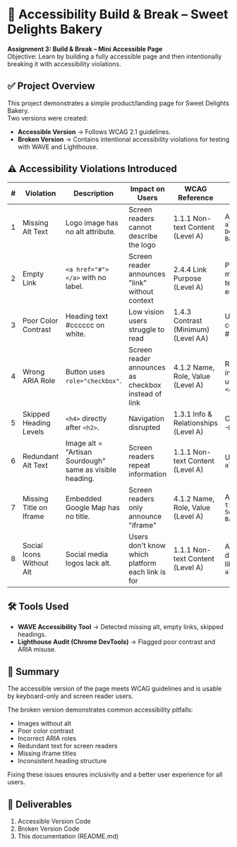 # 📄 Accessibility Build & Break – Sweet Delights Bakery

**Assignment 3: Build & Break – Mini Accessible Page**  
Objective: Learn by building a fully accessible page and then intentionally breaking it with accessibility violations.

## ✅ Project Overview
This project demonstrates a simple product/landing page for Sweet Delights Bakery.  
Two versions were created:

- **Accessible Version** → Follows WCAG 2.1 guidelines.
- **Broken Version** → Contains intentional accessibility violations for testing with WAVE and Lighthouse.

## ⚠️ Accessibility Violations Introduced

| #  | Violation                  | Description                                                                 | Impact on Users                                      | WCAG Reference                          | Fix                                        |
|----|----------------------------|-----------------------------------------------------------------------------|------------------------------------------------------|-----------------------------------------|--------------------------------------------|
| 1  | Missing Alt Text           | Logo image has no alt attribute.                                            | Screen readers cannot describe the logo              | 1.1.1 Non-text Content (Level A)        | Add `alt="Sweet Delights Bakery Logo"`     |
| 2  | Empty Link                 | `<a href="#"></a>` with no label.                                           | Screen reader announces "link" without context       | 2.4.4 Link Purpose (Level A)            | Provide meaningful text or remove empty link |
| 3  | Poor Color Contrast        | Heading text #cccccc on white.                                              | Low vision users struggle to read                    | 1.4.3 Contrast (Minimum) (Level AA)     | Use darker color (e.g., #333333)           |
| 4  | Wrong ARIA Role            | Button uses `role="checkbox"`.                                              | Screen reader announces as checkbox instead of link  | 4.1.2 Name, Role, Value (Level A)       | Remove incorrect role; use semantic `<a>`  |
| 5  | Skipped Heading Levels     | `<h4>` directly after `<h2>`.                                               | Navigation disrupted                                 | 1.3.1 Info & Relationships (Level A)    | Change `<h4>` → `<h3>`                     |
| 6  | Redundant Alt Text         | Image alt = "Artisan Sourdough" same as visible heading.                    | Screen readers repeat information                    | 1.1.1 Non-text Content (Level A)        | Use empty `alt=""`                         |
| 7  | Missing Title on Iframe    | Embedded Google Map has no title.                                           | Screen readers only announce "iframe"               | 4.1.2 Name, Role, Value (Level A)       | Add `title="Map to Sweet Delights Bakery"` |
| 8  | Social Icons Without Alt   | Social media logos lack alt.                                                | Users don't know which platform each link is for     | 1.1.1 Non-text Content (Level A)        | Add descriptive alt like `alt="Facebook"`  |

## 🛠️ Tools Used
- **WAVE Accessibility Tool** → Detected missing alt, empty links, skipped headings.
- **Lighthouse Audit (Chrome DevTools)** → Flagged poor contrast and ARIA misuse.

## 📌 Summary
The accessible version of the page meets WCAG guidelines and is usable by keyboard-only and screen reader users.

The broken version demonstrates common accessibility pitfalls:
- Images without alt
- Poor color contrast
- Incorrect ARIA roles
- Redundant text for screen readers
- Missing iframe titles
- Inconsistent heading structure

Fixing these issues ensures inclusivity and a better user experience for all users.

## 🚀 Deliverables
1. Accessible Version Code
2. Broken Version Code
3. This documentation (README.md)
